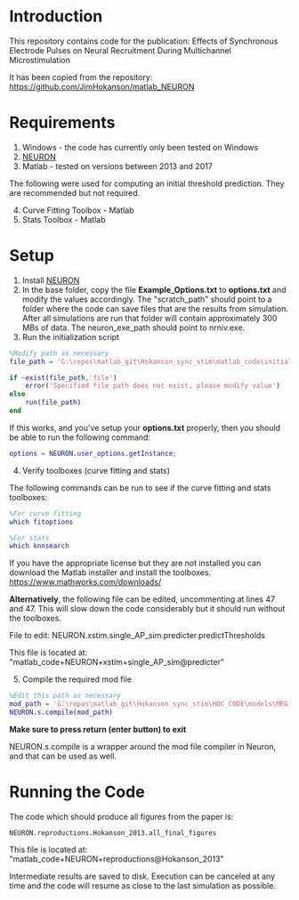 # Introduction #
This repository contains code for the publication:
Effects of Synchronous Electrode Pulses on Neural Recruitment During Multichannel Microstimulation

It has been copied from the repository:
https://github.com/JimHokanson/matlab_NEURON

# Requirements #

1. Windows - the code has currently only been tested on Windows
2. [NEURON](https://www.neuron.yale.edu/neuron/)
3. Matlab - tested on versions between 2013 and 2017

The following were used for computing an initial threshold prediction. They are recommended but not required.

4. Curve Fitting Toolbox - Matlab
5. Stats Toolbox - Matlab

# Setup #

1. Install [NEURON](https://www.neuron.yale.edu/neuron/)
2. In the base folder, copy the file **Example_Options.txt** to **options.txt** and modify the values accordingly. The "scratch_path" should point to a folder where the code can save files that are the results from simulation. After all simulations are run that folder will contain approximately 300 MBs of data. The neuron_exe_path should point to nrniv.exe.
3. Run the initialization script

```matlab
%Modify path as necessary
file_path = 'G:\repos\matlab_git\Hokanson_sync_stim\matlab_code\initialize_matlab_NEURON.m';

if ~exist(file_path,'file')
    error('Specified file path does not exist, please modify value')
else
    run(file_path)
end
```

If this works, and you've setup your **options.txt** properly, then you should be able to run the following command:

```matlab
options = NEURON.user_options.getInstance;
```

4. Verify toolboxes (curve fitting and stats)

The following commands can be run to see if the curve fitting and stats toolboxes:

```matlab
%For curve fitting
which fitoptions

%For stats
which knnsearch
```

If you have the appropriate license but they are not installed you can download the Matlab installer and install the toolboxes.
https://www.mathworks.com/downloads/

**Alternatively**, the following file can be edited, uncommenting at lines 47 and 47. This will slow down the code considerably but it should run without the toolboxes.

File to edit:
NEURON.xstim.single_AP_sim.predicter.predictThresholds

This file is located at:
"matlab_code\+NEURON\+xstim\+single_AP_sim\@predicter"

5. Compile the required mod file

```matlab
%Edit this path as necessary
mod_path = 'G:\repos\matlab_git\Hokanson_sync_stim\HOC_CODE\models\MRG_Axon\mod_files'
NEURON.s.compile(mod_path)
```

**Make sure to press return (enter button) to exit**

NEURON.s.compile is a wrapper around the mod file compiler in Neuron, and that can be used as well.

# Running the Code #

The code which should produce all figures from the paper is:

```
NEURON.reproductions.Hokanson_2013.all_final_figures
```

This file is located at:
"matlab_code\+NEURON\+reproductions\@Hokanson_2013"

Intermediate results are saved to disk. Execution can be canceled at any time and the code will resume as close to the last simulation as possible.  

